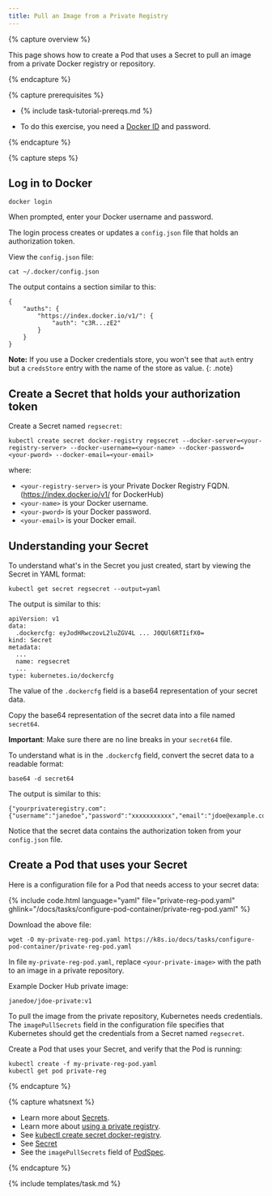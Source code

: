 ```yaml
---
title: Pull an Image from a Private Registry
---
```


{% capture overview %}

This page shows how to create a Pod that uses a Secret to pull an image from a
private Docker registry or repository.

{% endcapture %}

{% capture prerequisites %}

* {% include task-tutorial-prereqs.md %}

* To do this exercise, you need a
[Docker ID](https://docs.docker.com/docker-id/) and password.

{% endcapture %}

{% capture steps %}

## Log in to Docker

    docker login

When prompted, enter your Docker username and password.

The login process creates or updates a `config.json` file that holds an
authorization token.

View the `config.json` file:

    cat ~/.docker/config.json

The output contains a section similar to this:

    {
        "auths": {
            "https://index.docker.io/v1/": {
                "auth": "c3R...zE2"
            }
        }
    }

**Note:** If you use a Docker credentials store, you won't see that `auth` entry but a `credsStore` entry with the name of the store as value.
{: .note}

## Create a Secret that holds your authorization token

Create a Secret named `regsecret`:

    kubectl create secret docker-registry regsecret --docker-server=<your-registry-server> --docker-username=<your-name> --docker-password=<your-pword> --docker-email=<your-email>

where:

* `<your-registry-server>` is your Private Docker Registry FQDN. (https://index.docker.io/v1/ for DockerHub)
* `<your-name>` is your Docker username.
* `<your-pword>` is your Docker password.
* `<your-email>` is your Docker email.

## Understanding your Secret

To understand what's in the Secret you just created, start by viewing the
Secret in YAML format:

    kubectl get secret regsecret --output=yaml

The output is similar to this:

    apiVersion: v1
    data:
      .dockercfg: eyJodHRwczovL2luZGV4L ... J0QUl6RTIifX0=
    kind: Secret
    metadata:
      ...
      name: regsecret
      ...
    type: kubernetes.io/dockercfg

The value of the `.dockercfg` field is a base64 representation of your secret data.

Copy the base64 representation of the secret data into a file named `secret64`.

**Important**: Make sure there are no line breaks in your `secret64` file.

To understand what is in the `.dockercfg` field, convert the secret data to a
readable format:

    base64 -d secret64

The output is similar to this:

    {"yourprivateregistry.com":{"username":"janedoe","password":"xxxxxxxxxxx","email":"jdoe@example.com","auth":"c3R...zE2"}}

Notice that the secret data contains the authorization token from your
`config.json` file.

## Create a Pod that uses your Secret

Here is a configuration file for a Pod that needs access to your secret data:

{% include code.html language="yaml" file="private-reg-pod.yaml" ghlink="/docs/tasks/configure-pod-container/private-reg-pod.yaml" %}

Download the above file:

    wget -O my-private-reg-pod.yaml https://k8s.io/docs/tasks/configure-pod-container/private-reg-pod.yaml

In file `my-private-reg-pod.yaml`, replace `<your-private-image>` with the
path to an image in a private repository.

Example Docker Hub private image:

    janedoe/jdoe-private:v1

To pull the image from the private repository, Kubernetes needs credentials. The
 `imagePullSecrets` field in the configuration file specifies that Kubernetes
 should get the credentials from a Secret named
`regsecret`.

Create a Pod that uses your Secret, and verify that the Pod is running:

    kubectl create -f my-private-reg-pod.yaml
    kubectl get pod private-reg

{% endcapture %}

{% capture whatsnext %}

* Learn more about [Secrets](/docs/concepts/configuration/secret/).
* Learn more about
[using a private registry](/docs/concepts/containers/images/#using-a-private-registry).
* See [kubectl create secret docker-registry](/docs/user-guide/kubectl/{{page.version}}/#-em-secret-docker-registry-em-).
* See [Secret](/docs/api-reference/{{page.version}}/#secret-v1-core)
* See the `imagePullSecrets` field of
[PodSpec](/docs/api-reference/{{page.version}}/#podspec-v1-core).

{% endcapture %}

{% include templates/task.md %}
